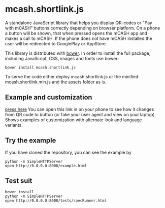 mcash.shortlink.js
==================

A standalone JavaScript library that helps you display QR-codes or "Pay with mCASH" buttons correctly depending on browser platform.
On a phone a button will be shown, that when pressed opens the mCASH app and makes a call to mCASH.
If the phone does not have mCASH installed the user will be redirected to GooglePlay or AppStore.

This library is distributed with [bower](http://bower.io). In order to install the full package, including JavaScript, CSS, images and fonts use bower:

```
bower install mcash.shortlink.js
```

To serve the code either deploy mcash.shortlink.js or the minified mcash.shortlink.min.js and the assets folder as is.


Example and customization
------------------------
[press here](https://rawgit.com/mcash/mcash.shortlink.js/master/example.html)
You can open this link in on your phone to see how it changes from QR
code to button (or fake your user agent and view on your laptop). Shows examples of customization with alternate look and language variants.


Try the example
-------------
If you have cloned the repository, you can see the example by
```
python -m SimpleHTTPServer
open http://0.0.0.0:8000/example.html
```

Test suit
-------
```
bower install
python -m SimpleHTTPServer
open http://0.0.0.0:8000/tests/specRunner.html
```
